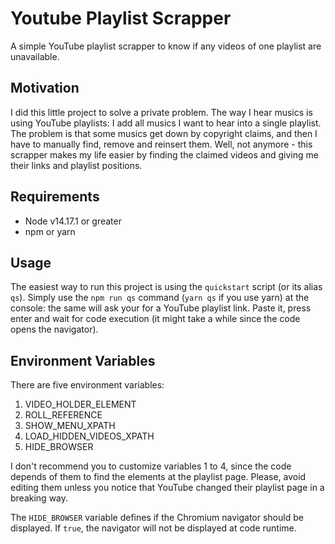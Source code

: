 # Youtube Playlist Scrapper

A simple YouTube playlist scrapper to know if any videos of one playlist are unavailable.

## Motivation

I did this little project to solve a private problem. The way I hear musics is using YouTube playlists: I add all musics I want to hear into a single playlist. The problem is that some musics get down by copyright claims, and then I have to manually find, remove and reinsert them. Well, not anymore - this scrapper makes my life easier by finding the claimed videos and giving me their links and playlist positions.

## Requirements

* Node v14.17.1 or greater
* npm or yarn

## Usage

The easiest way to run this project is using the `quickstart` script (or its alias `qs`). Simply use the `npm run qs` command (`yarn qs` if you use yarn) at the console: the same will ask your for a YouTube playlist link. Paste it, press enter and wait for code execution (it might take a while since the code opens the navigator).

## Environment Variables

There are five environment variables:

1. VIDEO_HOLDER_ELEMENT
2. ROLL_REFERENCE
3. SHOW_MENU_XPATH
4. LOAD_HIDDEN_VIDEOS_XPATH
5. HIDE_BROWSER

I don't recommend you to customize variables 1 to 4, since the code depends of them to find the elements at the playlist page. Please, avoid editing them unless you notice that YouTube changed their playlist page in a breaking way.

The `HIDE_BROWSER` variable defines if the Chromium navigator should be displayed. If `true`, the navigator will not be displayed at code runtime.